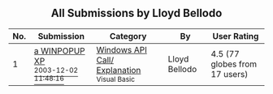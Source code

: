 ﻿<div align="center">

## All Submissions by Lloyd Bellodo

</div>

No.  | Submission | Category | By   | User Rating
---- | ---------- | -------- | ---- | -----------
1 | [a WINPOPUP XP<br /><sup>2003-12-02 11:48:16</sup>](https://github.com/Planet-Source-Code/lloyd-bellodo-a-winpopup-xp__1-50254) | [Windows API Call/ Explanation<br /><sup>Visual Basic</sup>](../ByCategory/windows-api-call-explanation__1-39.md) | Lloyd Bellodo | 4.5 (77 globes from 17 users)
